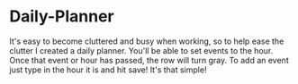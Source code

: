 # Daily-Planner

It's easy to become cluttered and busy when working, so to help ease the clutter I created a daily planner.
You'll be able to set events to the hour. Once that event or hour has passed, the row will turn gray. To add an event just type in the hour it is and hit save! It's that simple!


